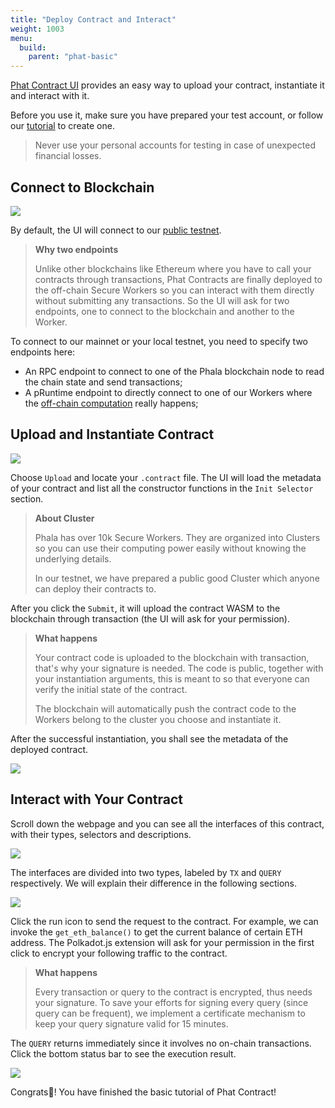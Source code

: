 ```yaml
---
title: "Deploy Contract and Interact"
weight: 1003
menu:
  build:
    parent: "phat-basic"
---
```


[Phat Contract UI](https://phat.phala.network/) provides an easy way to upload your contract, instantiate it and interact with it.

Before you use it, make sure you have prepared your test account, or follow our [tutorial](/en-us/build/getting-started/account-prep) to create one.

> Never use your personal accounts for testing in case of unexpected financial losses.

## Connect to Blockchain

![](/images/build/phat-ui-endpoints.png)

By default, the UI will connect to our [public testnet](https://polkadot.js.org/apps/?rpc=wss%3A%2F%2Fpoc5.phala.network%2Fws#/explorer).

> **Why two endpoints**
>
> Unlike other blockchains like Ethereum where you have to call your contracts through transactions, Phat Contracts are finally deployed to the off-chain Secure Workers so you can interact with them directly without submitting any transactions. So the UI will ask for two endpoints, one to connect to the blockchain and another to the Worker.

To connect to our mainnet or your local testnet, you need to specify two endpoints here:
- An RPC endpoint to connect to one of the Phala blockchain node to read the chain state and send transactions;
- A pRuntime endpoint to directly connect to one of our Workers where the [off-chain computation](https://medium.com/phala-network/fat-contract-introduce-off-chain-computation-to-smart-contract-dfc5839d5fb8) really happens;


## Upload and Instantiate Contract

![](/images/build/phat-ui-upload.png)

Choose `Upload` and locate your `.contract` file. The UI will load the metadata of your contract and list all the constructor functions in the `Init Selector` section.

> **About Cluster**
>
> Phala has over 10k Secure Workers. They are organized into Clusters so you can use their computing power easily without knowing the underlying details.
>
> In our testnet, we have prepared a public good Cluster which anyone can deploy their contracts to.

After you click the `Submit`, it will upload the contract WASM to the blockchain through transaction (the UI will ask for your permission).

> **What happens**
>
> Your contract code is uploaded to the blockchain with transaction, that's why your signature is needed. The code is public, together with your instantiation arguments, this is meant to so that everyone can verify the initial state of the contract.
>
> The blockchain will automatically push the contract code to the Workers belong to the cluster you choose and instantiate it.

After the successful instantiation, you shall see the metadata of the deployed contract.

![](/images/build/phat-ui-metadata.png)


## Interact with Your Contract

Scroll down the webpage and you can see all the interfaces of this contract, with their types, selectors and descriptions.

![](/images/build/phat-ui-interfaces.png)

The interfaces are divided into two types, labeled by `TX` and `QUERY` respectively. We will explain their difference in the following sections.

![](/images/build/phat-ui-input.png)

Click the run icon to send the request to the contract. For example, we can invoke the `get_eth_balance()` to get the current balance of certain ETH address. The Polkadot.js extension will ask for your permission in the first click to encrypt your following traffic to the contract.

> **What happens**
>
> Every transaction or query to the contract is encrypted, thus needs your signature. To save your efforts for signing every query (since query can be frequent), we implement a certificate mechanism to keep your query signature valid for 15 minutes.

The `QUERY` returns immediately since it involves no on-chain transactions. Click the bottom status bar to see the execution result.

![](/images/build/phat-ui-result.png)

Congrats🎉! You have finished the basic tutorial of Phat Contract!
